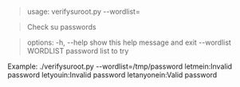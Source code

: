 >usage: verifysuroot.py --wordlist=<wordlist>

>Check su passwords

>options:
>  -h, --help           show this help message and exit
>  --wordlist WORDLIST  password list to try

Example:
./verifysuroot.py  --wordlist=/tmp/password
letmein:Invalid password
letyouin:Invalid password
letanyonein:Valid password

